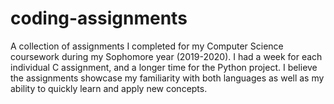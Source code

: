 # coding-assignments
A collection of assignments I completed for my Computer Science coursework during my Sophomore year (2019-2020).
I had a week for each individual C assignment, and a longer time for the Python project.
I believe the assignments showcase my familiarity with both languages as well as my ability to quickly learn and apply new concepts. 
